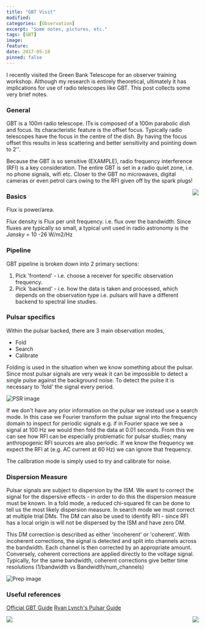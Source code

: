 ```yaml
---
title: "GBT Visit"
modified:
categories: [Observation]
excerpt: "Some notes, pictures, etc."
tags: [GBT]
image:
feature:
date: 2017-05-18
pinned: false
---
```


I recently visited the Green Bank Telescope for an observer training workshop. Although my research is entirely theoretical, ultimately it has implications for use of radio telescopes like GBT. This post collects some very brief notes.

### General
GBT is a 100m radio telescope. ITs is composed of a 100m parabolic dish and focus. Its characteristic feature is the offset focus. Typically radio telescopes have the focus in the centre of the dish. By having the focus offset this results in less scattering and better sensitivity and pointing down to 2''.

Because the GBT is so sensitive (EXAMPLE), radio frequency interference (RFI) is a key consideration. The entire GBT is set in a radio quiet zone, i.e. no phone signals, wifi etc. Closer to the GBT no microwaves, digital cameras or even petrol cars owing to the RFI given off by the spark plugs!

<img src="http://tomkimpson.com/images/GBT3.jpg" align="right">

### Basics
Flux is power/area.

Flux density is Flux per unit frequency. i.e. flux over the bandwidth. Since fluxes are typically so small, a typical unit used in radio astronomy is the *Jansky* = 10 -26 W/m2/Hz

### Pipeline

GBT pipeline is broken down into 2 primary sections:

1. Pick 'frontend' - i.e. choose a receiver for specific observation frequency.
2. Pick 'backend' - i.e. how the data is taken and processed, which depends on the observation type i.e. pulsars will have a different backend to spectral line studies.

### Pulsar specifics
Within the pulsar backed, there are 3 main observation modes,

* Fold
* Search
* Calibrate


Folding is used in the situation when we know something about the pulsar. Since most pulsar signals are very weak it can be impossible to detect a single pulse against the background noise. To detect the pulse it is necessary to 'fold' the signal every period.

![PSR image](http://tomkimpson.com/images/psrfolding.png)

If we don't have any prior information on the pulsar we instead use a search mode. In this case we Fourier transform the pulsar signal into the frequency domain to inspect for periodic signals e.g. if in Fourier space we see a signal at 100 Hz we would then fold the data at 0.01 seconds. From this we can see how RFI can be especially problematic for pulsar studies; many anthropogenic RFI sources are also periodic. If we know the frequency we expect the RFI at (e.g. AC current at 60 Hz) we can ignore that frequency.

The calibration mode is simply used to try and calibrate for noise.  


### Dispersion Measure

Pulsar signals are subject to dispersion by the ISM. We want to correct the signal for the dispersive effects - in order to do this the dispersion measure must be known. In a fold mode, a reduced chi-squared fit can be done to tell us the most likely dispersion measure. In search mode we must correct at multiple trial DMs. The DM can also be used to identify RFI - since RFI has a local origin is will not be dispersed by the ISM and have zero DM.

This DM correction is described as either 'incoherent' or 'coherent'.
With incoherent corrections, the signal is detected and split into channels across the bandwidth. Each channel is then corrected by an appropriate amount. Conversely, coherent corrections are applied directly to the voltage signal. Typically, for the same bandwidth, coherent corrections give better time resolutions (1/bandwidth vs Bandwidth/num_channels)

![Prep image](http://tomkimpson.com/images/prepfold.png)


### Useful references
[Official GBT Guide](https://science.nrao.edu/facilities/gbt/observing/GBTog.pdf)
[Ryan Lynch's Pulsar Guide](http://pulsarsearchcollaboratory.com/wp-content/uploads/2016/01/PSC_search_guide.pdf)


<img src="http://tomkimpson.com/images/GBT1.jpg" align="left">
<img src="http://tomkimpson.com/images/GBT2.jpg" align="right">

